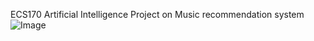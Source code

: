 ECS170 Artificial Intelligence Project on Music recommendation system
![Image](https://user-images.githubusercontent.com/52612652/264814719-1b54e6b6-84ed-4128-a60f-f78d796a6955.jpg)
